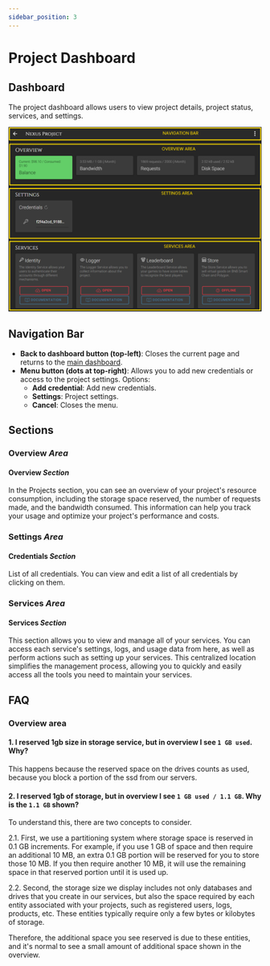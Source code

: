 ```yaml
---
sidebar_position: 3
---
```


# Project Dashboard

## Dashboard
The project dashboard allows users to view project details, project status, services, and settings.

![Sections](/img/dashboard/project_dashboard_areas.png)

## Navigation Bar
* __Back to dashboard button (top-left)__: Closes the current page and returns to the [main dashboard](../sections).
* __Menu button (dots at top-right)__: Allows you to add new credentials or access to the project settings.
  Options:
  * __Add credential__: Add new credentials.
  * __Settings__: Project settings.
  * __Cancel__: Closes the menu.

## Sections
### Overview _Area_
#### Overview _Section_
In the Projects section, you can see an overview of your project's resource consumption, including the storage space reserved, the number of requests made, and the bandwidth consumed. This information can help you track your usage and optimize your project's performance and costs.

### Settings _Area_
#### Credentials _Section_
List of all credentials. You can view and edit a list of all credentials by clicking on them.

### Services _Area_
#### Services _Section_
This section allows you to view and manage all of your services. You can access each service's settings, logs, and usage data from here, as well as perform actions such as setting up your services. This centralized location simplifies the management process, allowing you to quickly and easily access all the tools you need to maintain your services.

## FAQ
### Overview area
#### 1. I reserved 1gb size in storage service, but in overview I see `1 GB used`. Why?
This happens because the reserved space on the drives counts as used, because you block a portion of the ssd from our servers.

#### 2. I reserved 1gb of storage, but in overview I see `1 GB used / 1.1 GB`. Why is the `1.1 GB` shown?
To understand this, there are two concepts to consider.

2.1. First, we use a partitioning system where storage space is reserved in 0.1 GB increments. For example, if you use 1 GB of space and then require an additional 10 MB, an extra 0.1 GB portion will be reserved for you to store those 10 MB. If you then require another 10 MB, it will use the remaining space in that reserved portion until it is used up.

2.2. Second, the storage size we display includes not only databases and drives that you create in our services, but also the space required by each entity associated with your projects, such as registered users, logs, products, etc. These entities typically require only a few bytes or kilobytes of storage.

Therefore, the additional space you see reserved is due to these entities, and it's normal to see a small amount of additional space shown in the overview.
